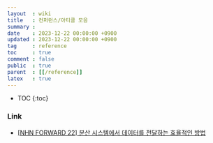 ```yaml
---
layout  : wiki
title   : 컨퍼런스/아티클 모음
summary : 
date    : 2023-12-22 00:00:00 +0900
updated : 2023-12-22 00:00:00 +0900
tag     : reference
toc     : true
comment : false
public  : true
parent  : [[/reference]]
latex   : true
---
```

* TOC
{:toc}

### Link

- [[NHN FORWARD 22] 분산 시스템에서 데이터를 전달하는 효율적인 방법](https://www.youtube.com/watch?v=uk5fRLUsBfk)